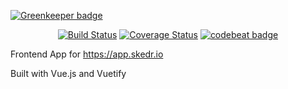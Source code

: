 
[![Greenkeeper badge](https://badges.greenkeeper.io/ebisbe/skedr.io-app.svg)](https://greenkeeper.io/)

<p align="center">
  <a href="https://circleci.com/gh/ebisbe/skedr.io-app/tree/master"><img src="https://img.shields.io/circleci/project/ebisbe/skedr.io-app/master.svg" alt="Build Status"></a>
  <a href="https://codecov.io/github/ebisbe/skedr.io-app?branch=master"><img src="https://img.shields.io/codecov/c/github/ebisbe/skedr.io-app/master.svg" alt="Coverage Status"></a>
  <a href="https://codebeat.co/projects/github-com-ebisbe-skedr-io-app-master"><img alt="codebeat badge" src="https://codebeat.co/badges/0a29d80b-3421-40ad-b229-7a70a4e1d825" /></a>
</p>

Frontend App for https://app.skedr.io

Built with Vue.js and Vuetify
